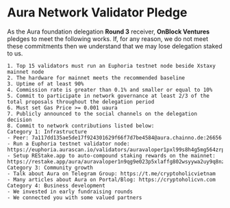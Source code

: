 # Aura Network Validator Pledge

As the Aura foundation delegation **Round 3** receiver, **OnBlock Ventures** pledges to meet the following works. If, for any reason, we do not meet these commitments then we understand that we may lose delegation staked to us.

    1. Top 15 validators must run an Euphoria testnet node beside Xstaxy mainnet node
    2. The hardware for mainnet meets the recommended baseline
    3. Uptime of at least 90%
    4. Commission rate is greater than 0.1% and smaller or equal to 10%
    5. Commit to participate in network governance at least 2/3 of the total proposals throughout the delegation period
    6. Must set Gas Price >= 0.001 uaura
    7. Publicly announced to the social channels on the delegation decision
    8. Commit to network contributions listed below:
    Category 1: Infrastructure
    - Peer: 7a117dd135ae5de17f924301629f66f7d7be4584@aura.chainno.de:26656
    - Run a Euphoria testnet validator node: https://euphoria.aurascan.io/validators/auravaloper1pxl99s8h4g5mg564zrp4qz9k8h64l24fj0tyqy
    - Setup REStake.app to auto-compound staking rewards on the mainnet: https://restake.app/aura/auravaloper1n9qg9e023p5xlaffg802wsyywa2uy9q8nz53t8
    Category 3: Community growth
    - Talk about Aura on Telegram Group: https://t.me/cryptoholicvietnam
    - Many articles about Aura on Portal/Blog: https://cryptoholicvn.com
    Category 4: Business development
    - We invested in early fundraising rounds
    - We connected you with some valued partners
